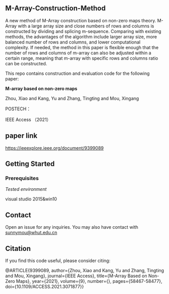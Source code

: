 ## M-Array-Construction-Method

A new method of M-Array construction based on non-zero maps theory. M-Array with a large array size and close numbers of rows and columns is
constructed by dividing and splicing m-sequence. Comparing with existing methods, the advantages of the 
algorithm include larger array size, more balanced number of rows and columns, and lower computational 
complexity. If needed, the method in this paper is flexible enough that the number of rows and columns of 
m-array can also be adjusted within a certain range, meaning that m-array with specific rows and columns
ratio can be constructed.

This repo contains construction and evaluation code for the following paper:

**M-array based on non-zero maps**

Zhou, Xiao and Kang, Yu and Zhang, Tingting and Mou, Xingang

POSTECH：

IEEE Access （2021）

## paper link

https://ieeexplore.ieee.org/document/9399089

## Getting Started

### Prerequisites

*Tested environment*

visual studio 2015&win10

## Contact

Open an issue for any inquiries. You may also have contact with  sunnymou@whut.edu.cn

## Citation

If you find this code useful, please consider citing:

@ARTICLE{9399089,
  author={Zhou, Xiao and Kang, Yu and Zhang, Tingting and Mou, Xingang},
  journal={IEEE Access}, 
  title={M-Array Based on Non-Zero Maps}, 
  year={2021},
  volume={9},
  number={},
  pages={58467-58477},
  doi={10.1109/ACCESS.2021.3071877}}
